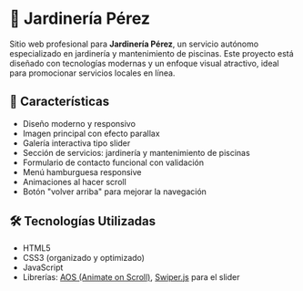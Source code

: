 # 🌿 Jardinería Pérez

Sitio web profesional para **Jardinería Pérez**, un servicio autónomo especializado en jardinería y mantenimiento de piscinas. Este proyecto está diseñado con tecnologías modernas y un enfoque visual atractivo, ideal para promocionar servicios locales en línea.

## 🌱 Características

- Diseño moderno y responsivo
- Imagen principal con efecto parallax
- Galería interactiva tipo slider
- Sección de servicios: jardinería y mantenimiento de piscinas
- Formulario de contacto funcional con validación
- Menú hamburguesa responsive
- Animaciones al hacer scroll
- Botón "volver arriba" para mejorar la navegación

## 🛠️ Tecnologías Utilizadas

- HTML5
- CSS3 (organizado y optimizado)
- JavaScript
- Librerías: [AOS (Animate on Scroll)](https://michalsnik.github.io/aos/), [Swiper.js](https://swiperjs.com/) para el slider



